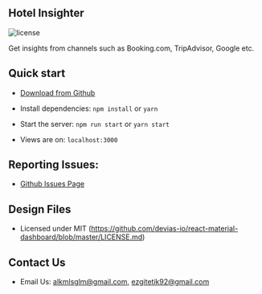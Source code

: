 ## Hotel Insighter

![license](https://img.shields.io/badge/license-MIT-blue.svg)

Get insights from channels such as Booking.com, TripAdvisor, Google etc.

## Quick start

- [Download from Github](https://github.com/AliKemalSaglam/react-material-admin)

- Install dependencies: `npm install` or `yarn`

- Start the server: `npm run start` or `yarn start`

- Views are on: `localhost:3000`

## Reporting Issues:

- [Github Issues Page](https://github.com/AliKemalSaglam/react-material-admin/issues)

## Design Files

- Licensed under MIT (https://github.com/devias-io/react-material-dashboard/blob/master/LICENSE.md)

## Contact Us

- Email Us: alkmlsglm@gmail.com, ezgitetik92@gmail.com
